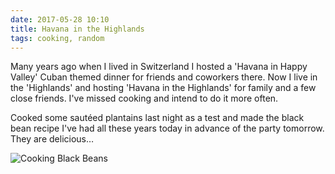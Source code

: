 ```yaml
---
date: 2017-05-28 10:10
title: Havana in the Highlands
tags: cooking, random
---
```

 
Many years ago when I lived in Switzerland I hosted a 'Havana in Happy Valley' Cuban themed dinner for friends and coworkers there.  Now I live in the 'Highlands' and hosting 'Havana in the Highlands' for family and a few close friends.  I've missed cooking and intend to do it more often.

Cooked some sautéed plantains last night as a test and made the black bean recipe I've had all these years today in advance of the party tomorrow.  They are delicious… 

![Cooking Black Beans](/images/cookingblackbeans.jpg)
